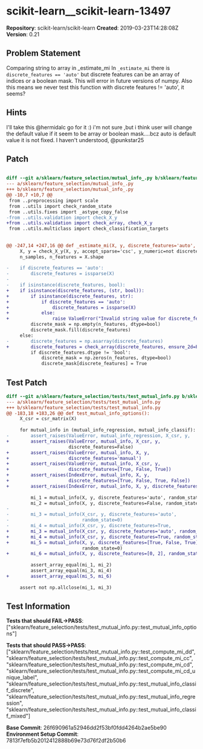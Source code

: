 # scikit-learn__scikit-learn-13497

**Repository**: scikit-learn/scikit-learn
**Created**: 2019-03-23T14:28:08Z
**Version**: 0.21

## Problem Statement

Comparing string to array in _estimate_mi
In ``_estimate_mi`` there is ``discrete_features == 'auto'`` but discrete features can be an array of indices or a boolean mask.
This will error in future versions of numpy.
Also this means we never test this function with discrete features != 'auto', it seems?


## Hints

I'll take this
@hermidalc go for it :)
i'm not sure ,but i think user will change the default value if it seem to be array or boolean mask....bcz auto is  default value it is not fixed.
I haven't understood, @punkstar25 

## Patch

```diff

diff --git a/sklearn/feature_selection/mutual_info_.py b/sklearn/feature_selection/mutual_info_.py
--- a/sklearn/feature_selection/mutual_info_.py
+++ b/sklearn/feature_selection/mutual_info_.py
@@ -10,7 +10,7 @@
 from ..preprocessing import scale
 from ..utils import check_random_state
 from ..utils.fixes import _astype_copy_false
-from ..utils.validation import check_X_y
+from ..utils.validation import check_array, check_X_y
 from ..utils.multiclass import check_classification_targets
 
 
@@ -247,14 +247,16 @@ def _estimate_mi(X, y, discrete_features='auto', discrete_target=False,
     X, y = check_X_y(X, y, accept_sparse='csc', y_numeric=not discrete_target)
     n_samples, n_features = X.shape
 
-    if discrete_features == 'auto':
-        discrete_features = issparse(X)
-
-    if isinstance(discrete_features, bool):
+    if isinstance(discrete_features, (str, bool)):
+        if isinstance(discrete_features, str):
+            if discrete_features == 'auto':
+                discrete_features = issparse(X)
+            else:
+                raise ValueError("Invalid string value for discrete_features.")
         discrete_mask = np.empty(n_features, dtype=bool)
         discrete_mask.fill(discrete_features)
     else:
-        discrete_features = np.asarray(discrete_features)
+        discrete_features = check_array(discrete_features, ensure_2d=False)
         if discrete_features.dtype != 'bool':
             discrete_mask = np.zeros(n_features, dtype=bool)
             discrete_mask[discrete_features] = True


```

## Test Patch

```diff
diff --git a/sklearn/feature_selection/tests/test_mutual_info.py b/sklearn/feature_selection/tests/test_mutual_info.py
--- a/sklearn/feature_selection/tests/test_mutual_info.py
+++ b/sklearn/feature_selection/tests/test_mutual_info.py
@@ -183,18 +183,26 @@ def test_mutual_info_options():
     X_csr = csr_matrix(X)
 
     for mutual_info in (mutual_info_regression, mutual_info_classif):
-        assert_raises(ValueError, mutual_info_regression, X_csr, y,
+        assert_raises(ValueError, mutual_info, X_csr, y,
                       discrete_features=False)
+        assert_raises(ValueError, mutual_info, X, y,
+                      discrete_features='manual')
+        assert_raises(ValueError, mutual_info, X_csr, y,
+                      discrete_features=[True, False, True])
+        assert_raises(IndexError, mutual_info, X, y,
+                      discrete_features=[True, False, True, False])
+        assert_raises(IndexError, mutual_info, X, y, discrete_features=[1, 4])
 
         mi_1 = mutual_info(X, y, discrete_features='auto', random_state=0)
         mi_2 = mutual_info(X, y, discrete_features=False, random_state=0)
-
-        mi_3 = mutual_info(X_csr, y, discrete_features='auto',
-                           random_state=0)
-        mi_4 = mutual_info(X_csr, y, discrete_features=True,
+        mi_3 = mutual_info(X_csr, y, discrete_features='auto', random_state=0)
+        mi_4 = mutual_info(X_csr, y, discrete_features=True, random_state=0)
+        mi_5 = mutual_info(X, y, discrete_features=[True, False, True],
                            random_state=0)
+        mi_6 = mutual_info(X, y, discrete_features=[0, 2], random_state=0)
 
         assert_array_equal(mi_1, mi_2)
         assert_array_equal(mi_3, mi_4)
+        assert_array_equal(mi_5, mi_6)
 
     assert not np.allclose(mi_1, mi_3)

```

## Test Information

**Tests that should FAIL→PASS**: ["sklearn/feature_selection/tests/test_mutual_info.py::test_mutual_info_options"]

**Tests that should PASS→PASS**: ["sklearn/feature_selection/tests/test_mutual_info.py::test_compute_mi_dd", "sklearn/feature_selection/tests/test_mutual_info.py::test_compute_mi_cc", "sklearn/feature_selection/tests/test_mutual_info.py::test_compute_mi_cd", "sklearn/feature_selection/tests/test_mutual_info.py::test_compute_mi_cd_unique_label", "sklearn/feature_selection/tests/test_mutual_info.py::test_mutual_info_classif_discrete", "sklearn/feature_selection/tests/test_mutual_info.py::test_mutual_info_regression", "sklearn/feature_selection/tests/test_mutual_info.py::test_mutual_info_classif_mixed"]

**Base Commit**: 26f690961a52946dd2f53bf0fdd4264b2ae5be90
**Environment Setup Commit**: 7813f7efb5b2012412888b69e73d76f2df2b50b6

